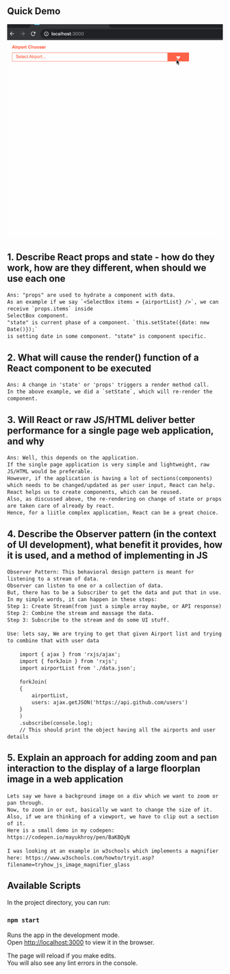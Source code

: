 ## Quick Demo
![](public/demo.gif)

## 1. Describe React props and state - how do they work, how are they different, when should we use each one
    Ans: "props" are used to hydrate a component with data. 
    As an example if we say `<SelectBox items = {airportList} />`, we can receive `props.items` inside 
    SelectBox component.
    "state" is current phase of a component. `this.setState({date: new Date()});` 
    is setting date in some component. "state" is component specific. 

## 2. What will cause the render() function of a React component to be executed
    Ans: A change in 'state' or 'props' triggers a render method call. 
    In the above example, we did a `setState`, which will re-render the component.

## 3. Will React or raw JS/HTML deliver better performance for a single page web application, and why
    Ans: Well, this depends on the application. 
    If the single page application is very simple and lightweight, raw JS/HTML would be preferable. 
    However, if the application is having a lot of sections(components) which needs to be changed/updated as per user input, React can help. 
    React helps us to create components, which can be reused. 
    Also, as discussed above, the re-rendering on change of state or props are taken care of already by react. 
    Hence, for a liitle complex application, React can be a great choice.

## 4. Describe the Observer pattern (in the context of UI development), what benefit it provides, how it is used, and a method of implementing in JS
    Observer Pattern: This behavioral design pattern is meant for listening to a stream of data. 
    Observer can listen to one or a collection of data. 
    But, there has to be a Subscriber to get the data and put that in use.
    In my simple words, it can happen in these steps:
    Step 1: Create Stream(from just a simple array maybe, or API response)
    Step 2: Combine the stream and massage the data.
    Step 3: Subscribe to the stream and do some UI stuff.

    Use: lets say, We are trying to get that given Airport list and trying to combine that with user data

        import { ajax } from 'rxjs/ajax';
        import { forkJoin } from 'rxjs';
        import airportList from './data.json';

        forkJoin(
        {
            airportList,
            users: ajax.getJSON('https://api.github.com/users')
        }
        )
        .subscribe(console.log);
        // This should print the object having all the airports and user details

## 5. Explain an approach for adding zoom and pan interaction to the display of a large floorplan image in a web application
    Lets say we have a background image on a div which we want to zoom or pan through. 
    Now, to zoom in or out, basically we want to change the size of it.
    Also, if we are thinking of a viewport, we have to clip out a section of it. 
    Here is a small demo in my codepen: https://codepen.io/mayukhroy/pen/BaKBQyN 

    I was looking at an example in w3schools which implements a magnifier here: https://www.w3schools.com/howto/tryit.asp?filename=tryhow_js_image_magnifier_glass

## Available Scripts

In the project directory, you can run:

### `npm start`

Runs the app in the development mode.<br />
Open [http://localhost:3000](http://localhost:3000) to view it in the browser.

The page will reload if you make edits.<br />
You will also see any lint errors in the console.

